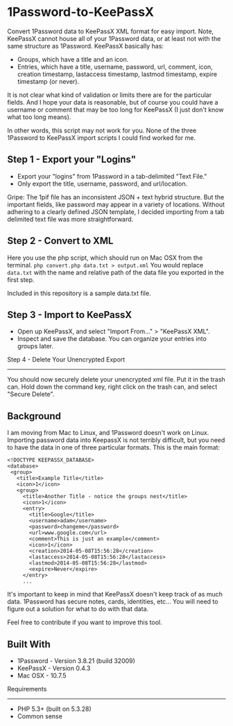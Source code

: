 1Password-to-KeePassX
=====================

Convert 1Password data to KeePassX XML format for easy import.  Note, KeePassX cannot house all of your 1Password data, or at least not with the same structure as 1Password.  KeePassX basically has:

* Groups, which have a title and an icon.
* Entries, which have a title, username, password, url, comment, icon, creation timestamp, lastaccess timestamp, lastmod timestamp, expire timestamp (or never).

It is not clear what kind of validation or limits there are for the particular fields.  And I hope your data is reasonable, but of course you could have a username or comment that may be too long for KeePassX (I just don't know what too long means).

In other words, this script may not work for you.  None of the three 1Password to KeePassX import scripts I could find worked for me.

Step 1 - Export your "Logins"
---------

* Export your "logins" from 1Password in a tab-delimited "Text File."
* Only export the title, username, password, and url/location.

Gripe: The 1pif file has an inconsistent JSON + text hybrid structure.  But the important fields, like password may appear in a variety of locations.  Without adhering to a clearly defined JSON template, I decided importing from a tab delimited text file was more straightforward.

Step 2 - Convert to XML
---------

Here you use the php script, which should run on Mac OSX from the terminal.
```php convert.php data.txt > output.xml```
You would replace `data.txt` with the name and relative path of the data file you exported in the first step.

Included in this repository is a sample data.txt file.


Step 3 - Import to KeePassX
--------

* Open up KeePassX, and select "Import From..." > "KeePassX XML".
* Inspect and save the database. You can organize your entries into groups later.


Step 4 - Delete Your Unencrypted Export
________

You should now securely delete your unencrypted xml file.  Put it in the trash can.  Hold down the command key, right click on the trash can, and select "Secure Delete".

Background
----------

I am moving from Mac to Linux, and 1Password doesn't work on Linux.  Importing password data into KeepassX is not terribly difficult, but you need to have the data in one of three particular formats.  This is the main format:

```
<!DOCTYPE KEEPASSX_DATABASE>
<database>
 <group>
   <title>Example Title</title>
   <icon>1</icon>
   <group>
     <title>Another Title - notice the groups nest</title>
     <icon>1</icon>
     <entry>
       <title>Google</title>
       <username>adam</username>
       <password>changeme</password>
       <url>www.google.com</url>
       <comment>This is just an example</comment>
       <icon>1</icon>
       <creation>2014-05-08T15:56:28</creation>
       <lastaccess>2014-05-08T15:56:28</lastaccess>
       <lastmod>2014-05-08T15:56:28</lastmod>
       <expire>Never</expire>
     </entry>
     ...
```
It's important to keep in mind that KeePassX doesn't keep track of as much data.  1Password has secure notes, cards, identities, etc...  You will need to figure out a solution for what to do with that data.

Feel free to contribute if you want to improve this tool.

Built With
----------

* 1Password - Version 3.8.21 (build 32009)
* KeePassX - Version 0.4.3
* Mac OSX - 10.7.5


Requirements
___________


* PHP 5.3+ (built on 5.3.28)
* Common sense
